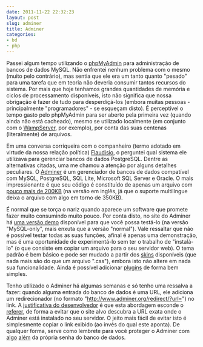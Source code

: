 ```yaml
---
date: 2011-11-22 22:32:23
layout: post
slug: adminer
title: Adminer
categories:
- bd
- php
---
```


Passei algum tempo utilizando o [phpMyAdmin](http://www.phpmyadmin.net/) para administração de bancos de dados MySQL. Não enfrentei nenhum problema com o mesmo (muito pelo contrário), mas sentia que ele era um tanto quanto "pesado" para uma tarefa que em teoria não deveria consumir tantos recursos do sistema. Por mais que hoje tenhamos grandes quantidades de memória e ciclos de processamento disponíveis, isto não significa que nossa obrigação é fazer de tudo para desperdiçá-los (embora muitas pessoas - principalmente "programadores" - se esqueçam disto). É perceptível o tempo gasto pelo phpMyAdmin para ser aberto pela primeira vez (quando ainda não está cacheado), mesmo se utilizado localmente (em conjunto com o [WampServer](http://www.wampserver.com/en/), por exemplo), por conta das suas centenas (literalmente) de arquivos.

Em uma conversa corriqueira com o companheiro (termo adotado em virtude da nossa relação política) [Flaudisio](http://twitter.com/Flaudisio), o perguntei qual sistema ele utilizava para gerenciar bancos de dados PostgreSQL. Dentre as alternativas citadas, uma me chamou a atenção por alguns detalhes peculiares. O [Adminer](http://www.adminer.org/) é um gerenciador de bancos de dados compatível com MySQL, PostgreSQL, SQL Lite, Microsoft SQL Server e Oracle. O mais impressionante é que seu código é constituído de apenas um arquivo com [pouco mais de 200KB](http://www.adminer.org/#download) (na versão em inglês, já que o suporte multilíngue deixa o arquivo com algo em torno de 350KB).

É normal que se torça o nariz quando aparece um software que promete fazer muito consumindo muito pouco. Por conta disto, no site do Adminer há [uma versão demo](http://adminer.sourceforge.net/adminer.php?username=) disponível para que você possa testá-lo (na versão "MySQL-only", mais enxuta que a versão "normal"). Vale ressaltar que não é possível testar todas as suas funções, afinal é apenas uma demonstração, mas é uma oportunidade de experimentá-lo sem ter o trabalho de "instalá-lo" (o que consiste em copiar um arquivo para o seu servidor web). O tema padrão é bem básico e pode ser mudado a partir dos [skins](http://www.adminer.org/#extras) disponíveis (que nada mais são do que um arquivo ".css"), embora isto não altere em nada sua funcionalidade. Ainda é possível adicionar [plugins](http://www.adminer.org/en/plugins/) de forma bem simples.

Tenho utilizado o Adminer há algumas semanas e só tenho uma ressalva a fazer: quando alguma entrada do banco de dados é uma URL, ele adiciona um redirecionador (no formato "http://www.adminer.org/redirect/?url=") no link. A [justificativa do desenvolvedor](http://old.nabble.com/Re%3A-Compare-phpMyAdmin-with-Adminer-p30786549.html) é que esta abordagem esconde o [referer](http://www.w3.org/Protocols/HTTP/HTRQ_Headers.html#z14), de forma a evitar que o site alvo descubra a URL exata onde o Adminer está instalado no seu servidor. O jeito mais fácil de evitar isto é simplesmente copiar o link exibido (ao invés do qual este aponta). De qualquer forma, serve como lembrete para você proteger o Adminer com [algo](http://www.cyberciti.biz/faq/apache-restrict-access-based-on-ip-address-to-selected-directories/) [além](http://www.cyberciti.biz/tips/lighttpd-restrict-or-deny-access-by-ip-address.html) da própria senha do banco de dados.
